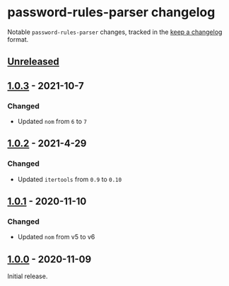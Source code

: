 # password-rules-parser changelog

Notable `password-rules-parser` changes, tracked in the [keep a changelog](https://keepachangelog.com/en/1.0.0/) format.

## [Unreleased]

## [1.0.3] - 2021-10-7

### Changed

* Updated `nom` from `6` to `7`

## [1.0.2] - 2021-4-29

### Changed

* Updated `itertools` from `0.9` to `0.10`

## [1.0.1] - 2020-11-10

### Changed

* Updated `nom` from v5 to v6

## [1.0.0] - 2020-11-09

Initial release.

[Unreleased]: https://github.com/1Password/password-rules-parser/compare/v1.0.3...HEAD
[1.0.3]: https://github.com/1Password/password-rules-parser/compare/v1.0.2...v1.0.3
[1.0.2]: https://github.com/1Password/password-rules-parser/compare/v1.0.1...v1.0.2
[1.0.1]: https://github.com/1Password/password-rules-parser/compare/v1.0.0...v1.0.1
[1.0.0]: https://github.com/1Password/password-rules-parser/releases/tag/v1.0.0
